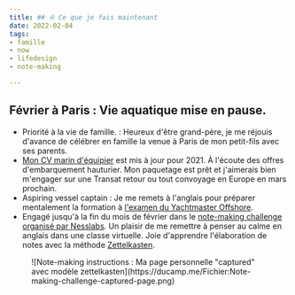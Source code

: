 ```yaml
---
title: ## ⛵️ Ce que je fais maintenant 
date: 2022-02-04
tags:
- famille
- now
- lifedesign
- note-making

---
```

## Février à Paris : Vie aquatique mise en pause.  

- Priorité à la vie de famille. : Heureux d'être grand-père, je me réjouis d'avance de célébrer en famille la venue à Paris de mon petit-fils avec ses parents. 
- [Mon CV marin d'équipier](https://ducamp.me/CV-marin#Contact) est mis à jour pour 2021. À l'écoute des offres d'embarquement hauturier. Mon paquetage est prêt et j'aimerais bien m'engager sur une Transat retour ou tout convoyage en Europe en mars prochain.
- Aspiring vessel captain : Je me remets à l'anglais pour préparer mentalement la formation à [l'examen du Yachtmaster Offshore](https://www.zephyr-yachting.com/courses/yachtmaster-package-antibes/).
- Engagé jusqu'à la fin du mois de février dans le [note-making challenge organisé par Nesslabs](https://nesslabs.com/note-making-challenge). Un plaisir de me remettre à penser au calme en anglais dans une classe virtuelle. Joie d'apprendre l'élaboration de notes avec la méthode [Zettelkasten](https://fr.wikipedia.org/wiki/Zettelkasten).

<figure>
![Note-making instructions : Ma page personnelle "captured" avec modèle zettelkasten](https://ducamp.me/Fichier:Note-making-challenge-captured-page.png)
</figure>
